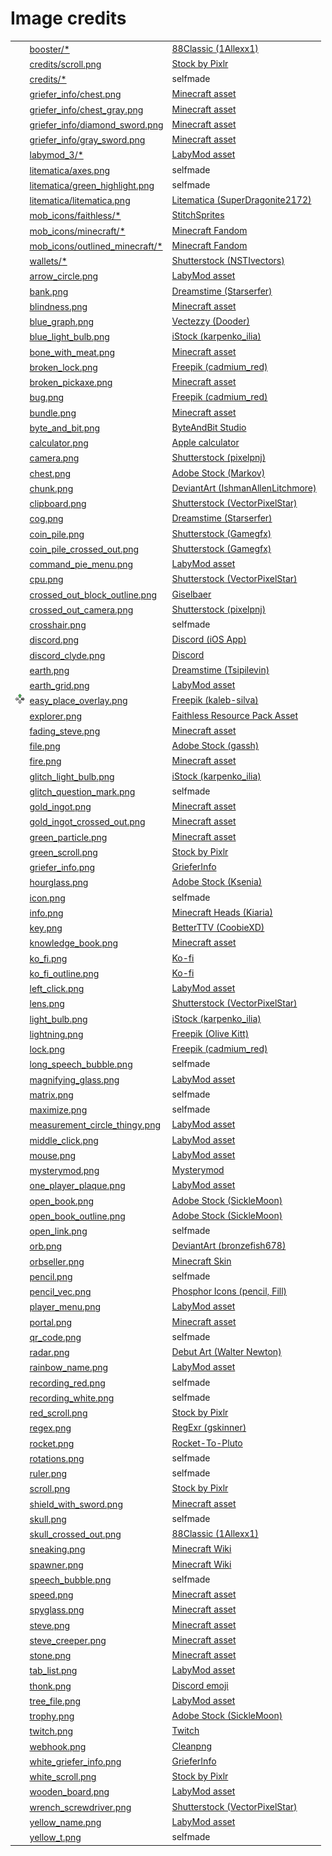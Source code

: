 # Image credits

<table>
  <tr>
    <td><img src="booster/drop.png" height=16em width=16em />&nbsp;&nbsp;<a href="booster/">booster/*</a></td>
    <td><a href="https://www.planetminecraft.com/texture-pack/88classic-8x8/">88Classic (1Allexx1)</a></td>
  </tr>
  <tr>
    <td><img src="credits/scroll.png" height=16em width=16em />&nbsp;&nbsp;<a href="credits/scroll.png">credits/scroll.png</a></td>
    <td><a href="https://web.archive.org/web/20221107162631/https://preview.pixlr.com/images/800wm/100/1/1001469300.jpg">Stock by Pixlr</a></td>
  </tr>
  <tr>
    <td><img src="credits/l3g7.png" height=16em width=16em />&nbsp;&nbsp;<a href="credits/">credits/*</a></td>
    <td>selfmade</td>
  </tr>
  <tr>
    <td><img src="griefer_info/chest.png" height=16em width=16em />&nbsp;&nbsp;<a href="griefer_info/chest.png">griefer_info/chest.png</a></td>
    <td><a href="https://assets.mcasset.cloud/1.19.2/assets/minecraft/textures/entity/chest/normal.png">Minecraft asset</a></td>
  </tr>
  <tr>
    <td><img src="griefer_info/chest_gray.png" height=16em width=16em />&nbsp;&nbsp;<a href="griefer_info/chest_gray.png">griefer_info/chest_gray.png</a></td>
    <td><a href="https://assets.mcasset.cloud/1.19.2/assets/minecraft/textures/entity/chest/normal.png">Minecraft asset</a></td>
  </tr>
  <tr>
    <td><img src="griefer_info/diamond_sword.png" height=16em width=16em />&nbsp;&nbsp;<a href="griefer_info/diamond_sword.png">griefer_info/diamond_sword.png</a></td>
    <td><a href="https://assets.mcasset.cloud/1.19.2/assets/minecraft/textures/item/diamond_sword.png">Minecraft asset</a></td>
  </tr>
  <tr>
    <td><img src="griefer_info/gray_sword.png" height=16em width=16em />&nbsp;&nbsp;<a href="griefer_info/gray_sword.png">griefer_info/gray_sword.png </a></td>
    <td><a href="https://assets.mcasset.cloud/1.19.2/assets/minecraft/textures/item/diamond_sword.png">Minecraft asset</a></td>
  </tr>
  <tr>
  <tr>
    <td><img src="labymod_3/labymod_logo.png" height=16em width=16em />&nbsp;&nbsp;<a href="labymod_3/">labymod_3/*</a></td>
    <td><a href="https://labymod.net">LabyMod asset</a></td>
  </tr>
  <tr>
    <td><img src="litematica/axes.png" height=16em width=16em />&nbsp;&nbsp;<a href="litematica/axes.png">litematica/axes.png</a></td>
    <td>selfmade</td>
  </tr>
  <tr>
    <td><img src="litematica/green_highlight.png" height=16em width=16em />&nbsp;&nbsp;<a href="litematica/green_highlight.png">litematica/green_highlight.png</a></td>
    <td>selfmade</td>
  </tr>
  <tr>
    <td><img src="litematica/litematica.png" height=16em width=16em />&nbsp;&nbsp;<a href="litematica/litematica.png">litematica/litematica.png</a></td>
    <td><a href="https://github.com/maruohon/litematica/blob/54343aa6a4eaf71fb7a6ab38dd5c72ed3bf1b897/src/main/resources/assets/litematica/icon.png">Litematica (SuperDragonite2172)</a></td>
  </tr>
  <tr>
    <td><img src="mob_icons/faithless/creeper.png" height=16em width=16em />&nbsp;&nbsp;<a href="mob_icons/faithless/">mob_icons/faithless/*</a></td>
    <td><a href="https://www.curseforge.com/minecraft/texture-packs/faithless">StitchSprites</a></td>
  </tr>
  <tr>
    <td><img src="mob_icons/minecraft/creeper.png" height=16em width=16em />&nbsp;&nbsp;<a href="mob_icons/minecraft/">mob_icons/minecraft/*</a></td>
    <td><a href="https://static.wikia.nocookie.net/minecraft_gamepedia/images/4/40/EntityCSS.png/revision/latest">Minecraft Fandom</a></td>
  </tr>
  <tr>
    <td><img src="mob_icons/minecraft/creeper.png" height=16em width=16em />&nbsp;&nbsp;<a href="mob_icons/outlined_minecraft/">mob_icons/outlined_minecraft/*</a></td>
    <td><a href="https://static.wikia.nocookie.net/minecraft_gamepedia/images/4/40/EntityCSS.png/revision/latest">Minecraft Fandom</a></td>
  </tr>
  <tr>
    <td><img src="wallets/inoutgoing.png" height=16em width=16em />&nbsp;&nbsp;<a href="wallets/">wallets/* </a></td>
    <td><a href="https://www.shutterstock.com/image-vector/pixel-art-game-cash-money-icons-2197122619">Shutterstock (NSTIvectors)</a></td>
  </tr>
  <tr>
    <td><img src="arrow_circle.png" height=16em width=16em />&nbsp;&nbsp;<a href="arrow_circle.png">arrow_circle.png</a></td>
    <td><a href="https://labymod.net">LabyMod asset</a></td>
  </tr>
  <tr>
    <td><img src="bank.png" height=16em width=16em />&nbsp;&nbsp;<a href="bank.png">bank.png</a></td>
    <td><a href="https://www.dreamstime.com/126816563">Dreamstime (Starserfer)</a></td>
  </tr>
  <tr>
    <td><img src="blindness.png" height=16em width=16em />&nbsp;&nbsp;<a href="blindness.png">blindness.png</a></td>
    <td><a href="https://assets.mcasset.cloud/1.19.2/assets/minecraft/textures/mob_effect/blindness.png">Minecraft asset</a></td>
  </tr>
  <tr>
    <td><img src="blue_graph.png" height=16em width=16em />&nbsp;&nbsp;<a href="blue_graph.png">blue_graph.png</a></td>
    <td><a href="https://www.vecteezy.com/vector-art/6470596-falling-chart-pixel-art-business-icon">Vectezzy (Dooder)</a></td>
  </tr>
  <tr>
    <td><img src="blue_light_bulb.png" height=16em width=16em />&nbsp;&nbsp;<a href="blue_light_bulb.png">blue_light_bulb.png</a></td>
    <td><a href="https://www.istockphoto.com/de/vektor/472679974-63963289">iStock (karpenko_ilia)</a></td>
  </tr>
  <tr>
    <td><img src="bone_with_meat.png" height=16em width=16em />&nbsp;&nbsp;<a href="bone_with_meat.png">bone_with_meat.png</a></td>
    <td><a href="https://assets.mcasset.cloud/1.19.2/assets/minecraft/textures/mob_effect/saturation.png">Minecraft asset</a></td>
  </tr>
  <tr>
    <td><img src="broken_lock.png" height=16em width=16em />&nbsp;&nbsp;<a href="broken_lock.png">broken_lock.png</a></td>
    <td><a href="https://www.freepik.com/premium-vector/door-lock-pixel-art-set-secure-lock-made-gold-steel-locked-unlocked-collection-8bit_25184624.htm">Freepik (cadmium_red)</a></td>
  </tr>
  <tr>
    <td><img src="broken_pickaxe.png" height=16em width=16em />&nbsp;&nbsp;<a href="broken_pickaxe.png">broken_pickaxe.png</a></td>
    <td><a href="https://assets.mcasset.cloud/1.19.2/assets/minecraft/textures/gui/container/stats_icons.png">Minecraft asset</a></td>
  </tr>
  <tr>
    <td><img src="bug.png" height=16em width=16em />&nbsp;&nbsp;<a href="bug.png">bug.png</a></td>
    <td><a href="https://www.freepik.com/premium-vector/insects-pixel-art-set-bugs-beetles-collection-8-bit-sprite_27501189.htm">Freepik (cadmium_red)</a></td>
  </tr>
  <tr>
    <td><img src="bundle.png" height=16em width=16em />&nbsp;&nbsp;<a href="bundle.png">bundle.png</a></td>
    <td><a href="https://assets.mcasset.cloud/1.19.2/assets/minecraft/textures/item/bundle_filled.png">Minecraft asset</a></td>
  </tr>
  <tr>
    <td><img src="byte_and_bit.png" height=16em width=16em />&nbsp;&nbsp;<a href="byte_and_bit.png">byte_and_bit.png</a></td>
    <td><a href="https://byteandbit.store/">ByteAndBit Studio</a></td>
  </tr>
  <tr>
    <td><img src="calculator.png" height=16em width=16em />&nbsp;&nbsp;<a href="calculator.png">calculator.png</a></td>
    <td><a href="https://apps.apple.com/us/app/calculator/id1069511488">Apple calculator</a></td>
  </tr>
  <tr>
    <td><img src="camera.png" height=16em width=16em />&nbsp;&nbsp;<a href="camera.png">camera.png</a></td>
    <td><a href="https://www.shutterstock.com/de/image-vector/movie-camera-pixel-art-32-bit-2191871743">Shutterstock (pixelpnj)</a></td>
  </tr>
  <tr>
    <td><img src="chest.png" height=16em width=16em />&nbsp;&nbsp;<a href="chest.png">chest.png</a></td>
    <td><a href="https://stock.adobe.com/de/images/set-of-pixel-boxes/192886298">Adobe Stock (Markov)</a></td>
  </tr>
  <tr>
    <td><img src="chunk.png" height=16em width=16em />&nbsp;&nbsp;<a href="chunk.png">chunk.png</a></td>
    <td><a href="https://www.deviantart.com/ishmanallenlitchmore/art/chunk-of-minecraft-382711453">DeviantArt (IshmanAllenLitchmore)</a></td>
  </tr>
  <tr>
    <td><img src="clipboard.png" height=16em width=16em />&nbsp;&nbsp;<a href="clipboard.png">clipboard.png</a></td>
    <td><a href="https://www.shutterstock.com/image-vector/clipboard-icon-notes-clean-sheet-paper-1044834838">Shutterstock (VectorPixelStar)</a></td>
  </tr>
  <tr>
    <td><img src="cog.png" height=16em width=16em />&nbsp;&nbsp;<a href="cog.png">cog.png</a></td>
    <td><a href="https://www.dreamstime.com/pixel-icon-cogwheel-pixel-icon-cogwheel-three-variants-fully-editable-image123561946">Dreamstime (Starserfer)</a></td>
  </tr>
  <tr>
    <td><img src="coin_pile.png" height=16em width=16em />&nbsp;&nbsp;<a href="coin_pile.png">coin_pile.png</a></td>
    <td><a href="https://www.shutterstock.com/image-vector/pixel-art-golden-coin-retro-video-1024225483">Shutterstock (Gamegfx)</a></td>
  </tr>
  <tr>
    <td><img src="coin_pile_crossed_out.png" height=16em width=16em />&nbsp;&nbsp;<a href="coin_pile_crossed_out.png">coin_pile_crossed_out.png</a></td>
    <td><a href="https://www.shutterstock.com/image-vector/pixel-art-golden-coin-retro-video-1024225483">Shutterstock (Gamegfx)</a></td>
  </tr>
  <tr>
    <td><img src="command_pie_menu.png" height=16em width=16em />&nbsp;&nbsp;<a href="command_pie_menu.png">command_pie_menu.png</a></td>
    <td><a href="https://labymod.net">LabyMod asset</a></td>
  </tr>
  <tr>
    <td><img src="cpu.png" height=16em width=16em />&nbsp;&nbsp;<a href="cpu.png">cpu.png</a></td>
    <td><a href="https://www.shutterstock.com/image-vector/electronics-pixel-art-icons-set-artificial-1508310176">Shutterstock (VectorPixelStar)</a></td>
  </tr>
  <tr>
    <td><img src="crossed_out_block_outline.png" height=16em width=16em />&nbsp;&nbsp;<a href="crossed_out_block_outline.png">crossed_out_block_outline.png</a></td>
    <td><a href="https://modrinth.com/mod/antighost">Giselbaer</a></td>
  </tr>
  <tr>
    <td><img src="crossed_out_camera.png" height=16em width=16em />&nbsp;&nbsp;<a href="crossed_out_camera.png">crossed_out_camera.png</a></td>
    <td><a href="https://www.shutterstock.com/de/image-vector/movie-camera-pixel-art-32-bit-2191871743">Shutterstock (pixelpnj)</a></td>
  </tr>
  <tr>
    <td><img src="crosshair.png" height=16em width=16em />&nbsp;&nbsp;<a href="crosshair.png">crosshair.png</a></td>
    <td>selfmade</td>
  </tr>
  <tr>
    <td><img src="discord.png" height=16em width=16em />&nbsp;&nbsp;<a href="discord.png">discord.png</a></td>
    <td><a href="https://apps.apple.com/de/app/discord-chatten-live-stream/id985746746">Discord (iOS App)</a></td>
  </tr>
  <tr>
    <td><img src="discord_clyde.png" height=16em width=16em />&nbsp;&nbsp;<a href="discord_clyde.png">discord_clyde.png</a></td>
    <td><a href="https://discord.com/branding">Discord</a></td>
  </tr>
  <tr>
    <td><img src="earth.png" height=16em width=16em />&nbsp;&nbsp;<a href="earth.png">earth.png</a></td>
    <td><a href="https://www.dreamstime.com/129325507">Dreamstime (Tsipilevin)</a></td>
  </tr>
  <tr>
    <td><img src="earth_grid.png" height=16em width=16em />&nbsp;&nbsp;<a href="earth_grid.png">earth_grid.png</a></td>
    <td><a href="https://labymod.net">LabyMod asset</a></td>
  </tr>
  <tr>
    <td><img src="easy_place_overlay.png" height=16em width=16em />&nbsp;&nbsp;<a href="easy_place_overlay.png">easy_place_overlay.png</a></td>
    <td><a href="https://www.freepik.com/premium-vector/pixel-art-video-game-direction-arrow-button-direction-key-vector-icon-8bit-game_33215958.htm">Freepik (kaleb-silva)</a></td>
  </tr>
  <tr>
    <td><img src="explorer.png" height=16em width=16em />&nbsp;&nbsp;<a href="explorer.png">explorer.png</a></td>
    <td><a href="https://www.curseforge.com/minecraft/texture-packs/faithless">Faithless Resource Pack Asset</a></td>
  </tr>
  <tr>
    <td><img src="fading_steve.png" height=16em width=16em />&nbsp;&nbsp;<a href="fading_steve.png">fading_steve.png</a></td>
    <td><a href="https://assets.mcasset.cloud/1.19.2/assets/minecraft/textures/entity/steve.png">Minecraft asset</a></td>
  </tr>
  <tr>
    <td><img src="file.png" height=16em width=16em />&nbsp;&nbsp;<a href="file.png">file.png</a></td>
    <td><a href="https://stock.adobe.com/de/images/pixel-art-icon-document-file-illustration-vector/445483743">Adobe Stock (gassh)</a></td>
  </tr>
  <tr>
    <td><img src="fire.png" height=16em width=16em />&nbsp;&nbsp;<a href="fire.png">fire.png</a></td>
    <td><a href="https://assets.mcasset.cloud/1.19.2/assets/minecraft/textures/block/fire_0.png">Minecraft asset</a></td>
  </tr>
  <tr>
    <td><img src="glitch_light_bulb.png" height=16em width=16em />&nbsp;&nbsp;<a href="glitch_light_bulb.png">glitch_light_bulb.png</a></td>
    <td><a href="https://www.istockphoto.com/de/vektor/472679974-63963289">iStock (karpenko_ilia)</a></td>
  </tr>
  <tr>
    <td><img src="glitch_question_mark.png" height=16em width=16em />&nbsp;&nbsp;<a href="glitch_question_mark.png">glitch_question_mark.png</a></td>
    <td>selfmade</td>
  </tr>
  <tr>
    <td><img src="gold_ingot.png" height=16em width=16em />&nbsp;&nbsp;<a href="gold_ingot.png">gold_ingot.png</a></td>
    <td><a href="https://assets.mcasset.cloud/1.19.2/assets/minecraft/textures/item/gold_ingot.png">Minecraft asset</a></td>
  </tr>
  <tr>
    <td><img src="gold_ingot_crossed_out.png" height=16em width=16em />&nbsp;&nbsp;<a href="gold_ingot_crossed_out.png">gold_ingot_crossed_out.png</a></td>
    <td><a href="https://assets.mcasset.cloud/1.19.2/assets/minecraft/textures/item/gold_ingot.png">Minecraft asset</a></td>
  </tr>
  <tr>
    <td><img src="green_particle.png" height=16em width=16em />&nbsp;&nbsp;<a href="green_particle.png">green_particle.png</a></td>
    <td><a href="https://assets.mcasset.cloud/1.8.9/assets/minecraft/textures/particle/particles.png">Minecraft asset</a></td>
  </tr>
  <tr>
    <td><img src="green_scroll.png" height=16em width=16em />&nbsp;&nbsp;<a href="green_scroll.png">green_scroll.png</a></td>
    <td><a href="https://web.archive.org/web/20221107162631/https://preview.pixlr.com/images/800wm/100/1/1001469300.jpg">Stock by Pixlr</a></td>
  </tr>
  <tr>
    <td><img src="griefer_info.png" height=16em width=16em />&nbsp;&nbsp;<a href="griefer_info.png">griefer_info.png</a></td>
    <td><a href="https://www.griefer.info/img/block.png">GrieferInfo</a></td>
  </tr>
  <tr>
    <td><img src="hourglass.png" height=16em width=16em />&nbsp;&nbsp;<a href="hourglass.png">hourglass.png</a></td>
    <td><a href="https://stock.adobe.com/de/310886492">Adobe Stock (Ksenia)</a></td>
  </tr>
  <tr>
    <td><img src="icon.png" height=16em width=16em />&nbsp;&nbsp;<a href="icon.png">icon.png</a></td>
    <td>selfmade</td>
  </tr>
  <tr>
    <td><img src="info.png" height=16em width=16em />&nbsp;&nbsp;<a href="info.png">info.png</a></td>
    <td><a href="https://minecraft-heads.com/custom-heads/alphabet/24498">Minecraft Heads (Kiaria)</a></td>
  </tr>
  <tr>
    <td><img src="key.png" height=16em width=16em />&nbsp;&nbsp;<a href="key.png">key.png</a></td>
    <td><a href="https://betterttv.com/emotes/5c857788f779543bcdf37124">BetterTTV (CoobieXD)</a></td>
  </tr>
  <tr>
    <td><img src="knowledge_book.png" height=16em width=16em />&nbsp;&nbsp;<a href="knowledge_book.png">knowledge_book.png</a></td>
    <td><a href="https://assets.mcasset.cloud/1.19.2/assets/minecraft/textures/item/knowledge_book.png">Minecraft asset</a></td>
  </tr>
  <tr>
    <td><img src="ko_fi.png" height=16em width=16em />&nbsp;&nbsp;<a href="ko_fi.png">ko_fi.png</a></td>
    <td><a href="https://more.ko-fi.com/brand-assets">Ko-fi</a></td>
  </tr>
  <tr>
    <td><img src="ko_fi_outline.png" height=16em width=16em />&nbsp;&nbsp;<a href="ko_fi_outline.png">ko_fi_outline.png</a></td>
    <td><a href="https://more.ko-fi.com/brand-assets">Ko-fi</a></td>
  </tr>
  <tr>
    <td><img src="left_click.png" height=16em width=16em />&nbsp;&nbsp;<a href="left_click.png">left_click.png</a></td>
    <td><a href="https://labymod.net">LabyMod asset</a></td>
  </tr>
  <tr>
    <td><img src="lens.png" height=16em width=16em />&nbsp;&nbsp;<a href="lens.png">lens.png</a></td>
    <td><a href="https://www.shutterstock.com/image-vector/772538452">Shutterstock (VectorPixelStar)</a></td>
  </tr>
  <tr>
    <td><img src="light_bulb.png" height=16em width=16em />&nbsp;&nbsp;<a href="light_bulb.png">light_bulb.png</a></td>
    <td><a href="https://www.istockphoto.com/de/vektor/472679974-63963289">iStock (karpenko_ilia)</a></td>
  </tr>
  <tr>
    <td><img src="lightning.png" height=16em width=16em />&nbsp;&nbsp;<a href="lightning.png">lightning.png</a></td>
    <td><a href="https://www.freepik.com/premium-vector/vector-illustration-cute-pixel-art-icon-geek-lightning-element-style-90s-game_29366701.htm">Freepik (Olive Kitt)</a></td>
  </tr>
  <tr>
    <td><img src="lock.png" height=16em width=16em />&nbsp;&nbsp;<a href="lock.png">lock.png</a></td>
    <td><a href="https://www.freepik.com/premium-vector/door-lock-pixel-art-set-secure-lock-made-gold-steel-locked-unlocked-collection-8bit_25184624.htm">Freepik (cadmium_red)</a></td>
  </tr>
  <tr>
    <td><img src="long_speech_bubble.png" height=16em width=16em />&nbsp;&nbsp;<a href="long_speech_bubble.png">long_speech_bubble.png</a></td>
    <td>selfmade</td>
  </tr>
  <tr>
    <td><img src="magnifying_glass.png" height=16em width=16em />&nbsp;&nbsp;<a href="magnifying_glass.png">magnifying_glass.png</a></td>
    <td><a href="https://labymod.net">LabyMod asset</a></td>
  </tr>
  <tr>
    <td><img src="matrix.png" height=16em width=16em />&nbsp;&nbsp;<a href="matrix.png">matrix.png</a></td>
    <td>selfmade</td>
  </tr>
  <tr>
    <td><img src="maximize.png" height=16em width=16em />&nbsp;&nbsp;<a href="maximize.png">maximize.png</a></td>
    <td>selfmade</td>
  </tr>
  <tr>
    <td><img src="measurement_circle_thingy.png" height=16em width=16em />&nbsp;&nbsp;<a href="measurement_circle_thingy.png">measurement_circle_thingy.png</a></td>
    <td><a href="https://labymod.net">LabyMod asset</a></td>
  </tr>
  <tr>
    <td><img src="middle_click.png" height=16em width=16em />&nbsp;&nbsp;<a href="middle_click.png">middle_click.png</a></td>
    <td><a href="https://labymod.net">LabyMod asset</a></td>
  </tr>
  <tr>
    <td><img src="mouse.png" height=16em width=16em />&nbsp;&nbsp;<a href="mouse.png">mouse.png</a></td>
    <td><a href="https://labymod.net">LabyMod asset</a></td>
  </tr>
  <tr>
	<!-- https://d1fdloi71mui9q.cloudfront.net/IBa9YlxRAOTxKwqdO1LA_zGa80ENAU97bC0AU -->
    <td><img src="mysterymod.png" height=16em width=16em />&nbsp;&nbsp;<a href="mysterymod.png">mysterymod.png</a></td>
    <td><a href="https://linktr.ee/MysteryMod">Mysterymod</a></td>
  </tr>
  <tr>
    <td><img src="one_player_plaque.png" height=16em width=16em />&nbsp;&nbsp;<a href="one_player_plaque.png">one_player_plaque.png</a></td>
    <td><a href="https://labymod.net">LabyMod asset</a></td>
  </tr>
  <tr>
    <td><img src="open_book.png" height=16em width=16em />&nbsp;&nbsp;<a href="open_book.png">open_book.png</a></td>
    <td><a href="https://stock.adobe.com/es/images/different-books-pixel-art-set-fantasy-tome-folio-collection-open-closed-textbooks-8-bit-sprite-game-development-mobile-app-isolated-vector-illustration/502502076">Adobe Stock (SickleMoon)</a></td>
  </tr>
  <tr>
    <td><img src="open_book_outline.png" height=16em width=16em />&nbsp;&nbsp;<a href="open_book_outline.png">open_book_outline.png</a></td>
    <td><a href="https://stock.adobe.com/es/images/different-books-pixel-art-set-fantasy-tome-folio-collection-open-closed-textbooks-8-bit-sprite-game-development-mobile-app-isolated-vector-illustration/502502076">Adobe Stock (SickleMoon)</a></td>
  </tr>
  <tr>
    <td><img src="open_link.png" height=16em width=16em />&nbsp;&nbsp;<a href="open_link.png">open_link.png</a></td>
    <td>selfmade</td>
  </tr>
  <tr>
    <td><img src="orb.png" height=16em width=16em />&nbsp;&nbsp;<a href="orb.png">orb.png</a></td>
    <td><a href="https://www.deviantart.com/bronzefish678/art/Pixel-orb-thing-245073608">DeviantArt (bronzefish678)</a></td>
  </tr>
  <tr>
    <td><img src="orbseller.png" height=16em width=16em />&nbsp;&nbsp;<a href="orbseller.png">orbseller.png</a></td>
    <td><a href="https://textures.minecraft.net/texture/ef686fbf016e1458f7f9a9850f38ef7fd6ae1d28bc241ac0c0686f77fdbb4b61">Minecraft Skin</a></td>
  </tr>
  <tr>
    <td><img src="pencil.png" height=16em width=16em />&nbsp;&nbsp;<a href="pencil.png">pencil.png</a></td>
    <td>selfmade</td>
  </tr>
  <tr>
    <td><img src="pencil_vec.png" height=16em width=16em />&nbsp;&nbsp;<a href="pencil_vec.png">pencil_vec.png</a></td>
    <td><a href="https://phosphoricons.com/">Phosphor Icons (pencil, Fill)</a></td>
  </tr>
  <tr>
    <td><img src="player_menu.png" height=16em width=16em />&nbsp;&nbsp;<a href="player_menu.png">player_menu.png</a></td>
    <td><a href="https://labymod.net">LabyMod asset</a></td>
  </tr>
  <tr>
    <td><img src="portal.png" height=16em width=16em />&nbsp;&nbsp;<a href="portal.png">portal.png</a></td>
    <td><a href="https://assets.mcasset.cloud/1.19.2/assets/minecraft/textures/block/nether_portal.png">Minecraft asset</a></td>
  </tr>
  <tr>
    <td><img src="qr_code.png" height=16em width=16em />&nbsp;&nbsp;<a href="qr_code.png">qr_code.png</a></td>
    <td>selfmade</td>
  </tr>
  <tr>
    <td><img src="radar.png" height=16em width=16em />&nbsp;&nbsp;<a href="radar.png">radar.png</a></td>
    <td><a href="https://walternewton.tumblr.com/64762433376">Debut Art (Walter Newton)</a></td>
  </tr>
  <tr>
    <td><img src="rainbow_name.png" height=16em width=16em />&nbsp;&nbsp;<a href="rainbow_name.png">rainbow_name.png</a></td>
    <td><a href="https://labymod.net">LabyMod asset</a></td>
  </tr>
  <tr>
    <td><img src="recording_red.png" height=16em width=16em />&nbsp;&nbsp;<a href="recording_red.png">recording_red.png</a></td>
    <td>selfmade</td>
  </tr>
  <tr>
    <td><img src="recording_white.png" height=16em width=16em />&nbsp;&nbsp;<a href="recording_white.png">recording_white.png</a></td>
    <td>selfmade</td>
  </tr>
  <tr>
    <td><img src="red_scroll.png" height=16em width=16em />&nbsp;&nbsp;<a href="red_scroll.png">red_scroll.png</a></td>
    <td><a href="https://web.archive.org/web/20221107162631/https://preview.pixlr.com/images/800wm/100/1/1001469300.jpg">Stock by Pixlr</a></td>
  </tr>
  <tr>
    <td><img src="regex.png" height=16em width=16em />&nbsp;&nbsp;<a href="regex.png">regex.png</a></td>
    <td><a href="https://github.com/gskinner/regexr/blob/98a0d9332cbd86cfe958232b4664ab4afff03b9b/assets/icons/android-chrome-512x512.png">RegExr (gskinner)</a></td>
  </tr>
  <tr>
    <td><img src="rocket.png" height=16em width=16em />&nbsp;&nbsp;<a href="rocket.png">rocket.png</a></td>
    <td><a href="https://www.redbubble.com/de/i/sticker/Pixel-Raketenschiff-auf-Wei%C3%9F-von-Rocket-To-Pluto/53450460.EJUG5">Rocket-To-Pluto</a></td>
  </tr>
  <tr>
    <td><img src="rotations.png" height=16em width=16em />&nbsp;&nbsp;<a href="rotations.png">rotations.png</a></td>
    <td>selfmade</td>
  </tr>
  <tr>
    <td><img src="ruler.png" height=16em width=16em />&nbsp;&nbsp;<a href="ruler.png">ruler.png</a></td>
    <td>selfmade</td>
  </tr>
  <tr>
    <td><img src="scroll.png" height=16em width=16em />&nbsp;&nbsp;<a href="scroll.png">scroll.png</a></td>
    <td><a href="https://web.archive.org/web/20221107162631/https://preview.pixlr.com/images/800wm/100/1/1001469300.jpg">Stock by Pixlr</a></td>
  </tr>
  <tr>
    <td><img src="shield_with_sword.png" height=16em width=16em />&nbsp;&nbsp;<a href="shield_with_sword.png">shield_with_sword.png</a></td>
    <td><a href="https://assets.mcasset.cloud/1.19.2/assets/minecraft/textures/mob_effect/resistance.png">Minecraft asset</a></td>
  </tr>
  <tr>
    <td><img src="skull.png" height=16em width=16em />&nbsp;&nbsp;<a href="skull.png">skull.png</a></td>
    <td>selfmade</td>
  </tr>
  <tr>
    <td><img src="skull_crossed_out.png" height=16em width=16em />&nbsp;&nbsp;<a href="skull_crossed_out.png">skull_crossed_out.png</a></td>
    <td><a href="https://www.planetminecraft.com/texture-pack/88classic-8x8/">88Classic (1Allexx1)</a></td>
  </tr>
  <tr>
    <td><img src="sneaking.png" height=16em width=16em />&nbsp;&nbsp;<a href="sneaking.png">sneaking.png</a></td>
    <td><a href="https://minecraft.wiki/images/Sneaking_Alex.png?7e51d">Minecraft Wiki</a></td>
  </tr>
  <tr>
    <td><img src="spawner.png" height=16em width=16em />&nbsp;&nbsp;<a href="spawner.png">spawner.png</a></td>
    <td><a href="https://minecraft.wiki/images/thumb/Spawner_with_fire.png/150px-Spawner_with_fire.png?01b06">Minecraft Wiki</a></td>
  </tr>
  <tr>
    <td><img src="speech_bubble.png" height=16em width=16em />&nbsp;&nbsp;<a href="speech_bubble.png">speech_bubble.png</a></td>
    <td>selfmade</td>
  </tr>
  <tr>
    <td><img src="speed.png" height=16em width=16em />&nbsp;&nbsp;<a href="speed.png">speed.png</a></td>
    <td><a href="https://assets.mcasset.cloud/1.19.2/assets/minecraft/textures/mob_effect/speed.png">Minecraft asset</a></td>
  </tr>
  <tr>
    <td><img src="spyglass.png" height=16em width=16em />&nbsp;&nbsp;<a href="spyglass.png">spyglass.png</a></td>
    <td><a href="https://assets.mcasset.cloud/1.19.2/assets/minecraft/textures/item/spyglass.png">Minecraft asset</a></td>
  </tr>
  <tr>
    <td><img src="steve.png" height=16em width=16em />&nbsp;&nbsp;<a href="steve.png">steve.png</a></td>
    <td><a href="https://assets.mcasset.cloud/1.19.2/assets/minecraft/textures/entity/steve.png">Minecraft asset</a></td>
  </tr>
  <tr>
    <td><img src="steve_creeper.png" height=16em width=16em />&nbsp;&nbsp;<a href="steve_creeper.png">steve_creeper.png</a></td>
    <td><a href="https://assets.mcasset.cloud/1.19.2/assets/minecraft/textures/entity/steve.png">Minecraft asset</a></td>
  </tr>
  <tr>
    <td><img src="stone.png" height=16em width=16em />&nbsp;&nbsp;<a href="stone.png">stone.png</a></td>
    <td><a href="https://assets.mcasset.cloud/1.19.2/assets/minecraft/textures/block/stone.png">Minecraft asset</a></td>
  </tr>
  <tr>
    <td><img src="tab_list.png" height=16em width=16em />&nbsp;&nbsp;<a href="tab_list.png">tab_list.png</a></td>
    <td><a href="https://labymod.net">LabyMod asset</a></td>
  </tr>
  <tr>
    <td><img src="thonk.png" height=16em width=16em />&nbsp;&nbsp;<a href="thonk.png">thonk.png </a></td>
    <td><a href="https://cdn.discordapp.com/emojis/1075141032284524564.webp?size=128&quality=lossless">Discord emoji</a></td>
  </tr>
  <tr>
    <td><img src="tree_file.png" height=16em width=16em />&nbsp;&nbsp;<a href="tree_file.png">tree_file.png</a></td>
    <td><a href="https://labymod.net">LabyMod asset</a></td>
  </tr>
  <tr>
    <td><img src="trophy.png" height=16em width=16em />&nbsp;&nbsp;<a href="trophy.png">trophy.png</a></td>
    <td><a href="https://stock.adobe.com/de/images/winner-cups-gold-silver-and-bronze-pixel-art-icon-set-first-second-and-third-place-trophies-logo-collection-8-bit-sprite-game-development-mobile-app-isolated-vector-illustration/493281225">Adobe Stock (SickleMoon)</a></td>
  </tr>
  <tr>
    <td><img src="twitch.png" height=16em width=16em />&nbsp;&nbsp;<a href="twitch.png">twitch.png</a></td>
    <td><a href="https://www.twitch.tv/p/press-center/">Twitch</a></td>
  </tr>
  <tr>
    <td><img src="webhook.png" height=16em width=16em />&nbsp;&nbsp;<a href="webhook.png">webhook.png</a></td>
    <td><a href="https://de.cleanpng.com/png-agix7q">Cleanpng</a></td>
  </tr>
  <tr>
    <td><img src="white_griefer_info.png" height=16em width=16em />&nbsp;&nbsp;<a href="white_griefer_info.png">white_griefer_info.png</a></td>
    <td><a href="https://www.griefer.info/img/block.png">GrieferInfo</a></td>
  </tr>
  <tr>
    <td><img src="white_scroll.png" height=16em width=16em />&nbsp;&nbsp;<a href="white_scroll.png">white_scroll.png</a></td>
    <td><a href="https://web.archive.org/web/20221107162631/https://preview.pixlr.com/images/800wm/100/1/1001469300.jpg">Stock by Pixlr</a></td>
  </tr>
  <tr>
    <td><img src="wooden_board.png" height=16em width=16em />&nbsp;&nbsp;<a href="wooden_board.png">wooden_board.png</a></td>
    <td><a href="https://labymod.net">LabyMod asset</a></td>
  </tr>
  <tr>
    <td><img src="wrench_screwdriver.png" height=16em width=16em />&nbsp;&nbsp;<a href="wrench_screwdriver.png">wrench_screwdriver.png</a></td>
    <td><a href="https://www.shutterstock.com/image-vector/wrench-screwdriver-pixel-art-settings-icon-773305213">Shutterstock (VectorPixelStar)</a></td>
  </tr>
  <tr>
    <td><img src="yellow_name.png" height=16em width=16em />&nbsp;&nbsp;<a href="yellow_name.png">yellow_name.png</a></td>
    <td><a href="https://labymod.net">LabyMod asset</a></td>
  </tr>
  <tr>
    <td><img src="yellow_t.png" height=16em width=16em />&nbsp;&nbsp;<a href="yellow_t.png">yellow_t.png</a></td>
    <td>selfmade</td>
  </tr>
</table>
